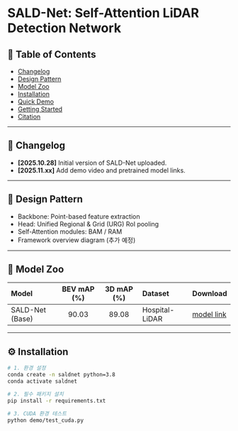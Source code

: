 # SALD-Net: Self-Attention LiDAR Detection Network

## 📑 Table of Contents
- [Changelog](#changelog)
- [Design Pattern](#design-pattern)
- [Model Zoo](#model-zoo)
- [Installation](#installation)
- [Quick Demo](#quick-demo)
- [Getting Started](#getting-started)
- [Citation](#citation)

---

## 🧩 Changelog

- **[2025.10.28]** Initial version of SALD-Net uploaded.
- **[2025.11.xx]** Add demo video and pretrained model links.

---

## 🧠 Design Pattern

- Backbone: Point-based feature extraction  
- Head: Unified Regional & Grid (URG) RoI pooling  
- Self-Attention modules: BAM / RAM  
- Framework overview diagram (추가 예정)

---

## 🧰 Model Zoo

| Model | BEV mAP (%) | 3D mAP (%) | Dataset | Download |
|:------|:-------------:|:-------------:|:----------|:----------|
| SALD-Net (Base) | 90.03 | 89.08 | Hospital-LiDAR | [model link](#) |

---

## ⚙️ Installation

```bash
# 1. 환경 설정
conda create -n saldnet python=3.8
conda activate saldnet

# 2. 필수 패키지 설치
pip install -r requirements.txt

# 3. CUDA 환경 테스트
python demo/test_cuda.py
